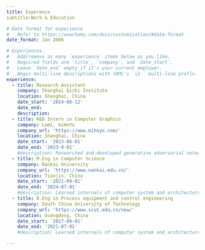 ```yaml
---
title: Experence
subtitle:Work & Education

# Date format for experience
#   Refer to https://wowchemy.com/docs/customization/#date-format
date_format: Jan 2006

# Experiences.
#   Add/remove as many `experience` items below as you like.
#   Required fields are `title`, `company`, and `date_start`.
#   Leave `date_end` empty if it's your current employer.
#   Begin multi-line descriptions with YAML's `|2-` multi-line prefix.
experience:
  - title: Research Assistant
    company: Shanghai Qizhi Institute
    location: Shanghai, China
    date_start: '2024-08-12'
    date_end:
    description:
  - title: R&D Intern in Computer Graphics
    company: Lumi, miHoYo
    company_url: 'https://www.mihoyo.com/'
    location: Shanghai, China
    date_start: '2023-06-01'
    date_end: '2023-9-01'
    #description: Researched and developed generative adversarial networks (GAN) for Toutiao, analyzed millions of training images, and significantly improved model performance
  - title: M.Eng in Computer Science
    company: Nankai University
    company_url: 'https://www.nankai.edu.cn/'
    location: Tianjin, China
    date_start: '2021-09-01'
    date_end: '2024-07-01'
    #description: Learned internals of computer system and architecture, and implemented simple CPU, OS, Compiler, Router, Database, etc.
  - title: B.Eng in Process equipment and control engineering
    company: South China University of Technology
    company_url: 'https://www.scut.edu.cn/new/'
    location: Guangdong, China
    date_start: '2017-09-01'
    date_end: '2021-07-01'
    #description: Learned internals of computer system and architecture, and implemented simple CPU, OS, Compiler, Router, Database, etc.

---
```

